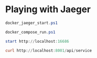 # Playing with Jaeger

```ps1
docker_jaeger_start.ps1

docker_compose_run.ps1

start http://localhost:16686

curl http://localhost:8001/api/service
```
